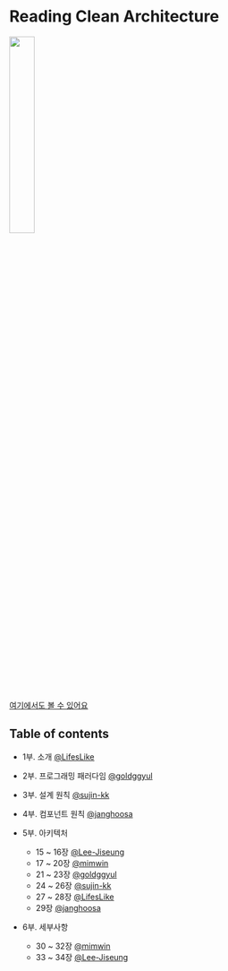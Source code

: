 # Reading Clean Architecture 

<a href="http://www.yes24.com/Product/Goods/77283734" target="_blank">
<img src="http://image.yes24.com/goods/77283734/XL" width="30%" height="30%"/>
</a>

[여기에서도 볼 수 있어요](https://kukingclass.gitbook.io/cleanarchitecture/)

## Table of contents

- 1부. 소개 [@LifesLike](https://github.com/LifesLike)

- 2부. 프로그래밍 패러다임 [@goldggyul](https://github.com/goldggyul)

- 3부. 설계 원칙 [@sujin-kk](https://github.com/sujin-kk)

- 4부. 컴포넌트 원칙 [@janghoosa](https://github.com/janghoosa)

- 5부. 아키텍처
  - 15 ~ 16장 [@Lee-Jiseung](https://github.com/Lee-Jiseung)
  - 17 ~ 20장 [@mimwin](https://github.com/mimwin)
  - 21 ~ 23장 [@goldggyul](https://github.com/goldggyul)
  - 24 ~ 26장 [@sujin-kk](https://github.com/sujin-kk)
  - 27 ~ 28장 [@LifesLike](https://github.com/LifesLike)
  - 29장 [@janghoosa](https://github.com/janghoosa)
  
- 6부. 세부사항
  - 30 ~ 32장 [@mimwin](https://github.com/mimwin)
  - 33 ~ 34장 [@Lee-Jiseung](https://github.com/Lee-Jiseung)
